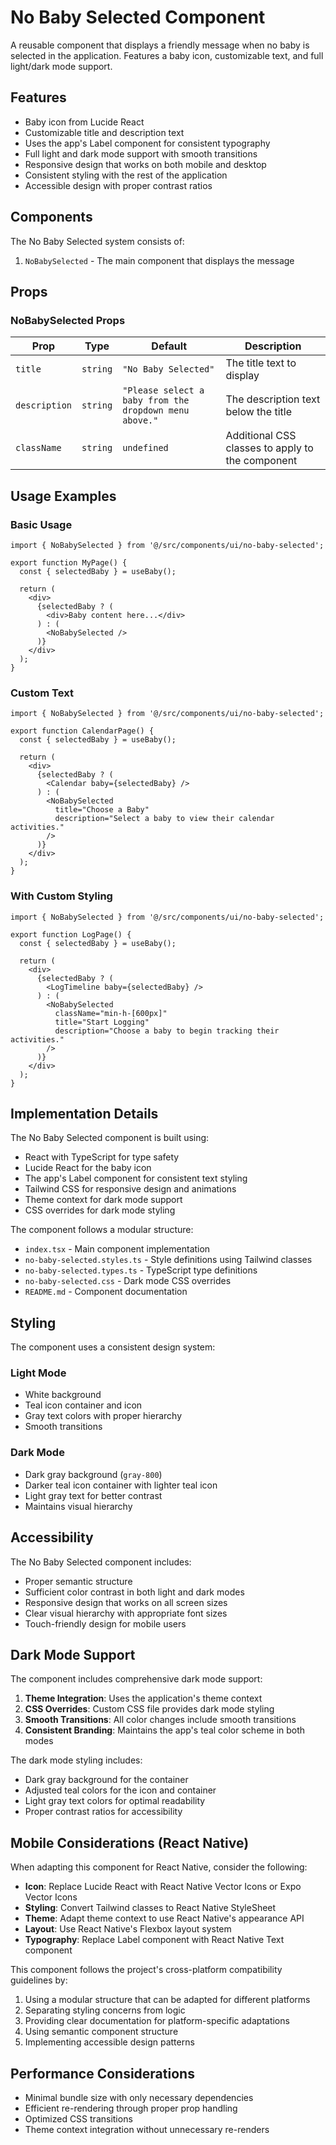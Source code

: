 # No Baby Selected Component

A reusable component that displays a friendly message when no baby is selected in the application. Features a baby icon, customizable text, and full light/dark mode support.

## Features

- Baby icon from Lucide React
- Customizable title and description text
- Uses the app's Label component for consistent typography
- Full light and dark mode support with smooth transitions
- Responsive design that works on both mobile and desktop
- Consistent styling with the rest of the application
- Accessible design with proper contrast ratios

## Components

The No Baby Selected system consists of:

1. `NoBabySelected` - The main component that displays the message

## Props

### NoBabySelected Props

| Prop | Type | Default | Description |
|------|------|---------|-------------|
| `title` | `string` | `"No Baby Selected"` | The title text to display |
| `description` | `string` | `"Please select a baby from the dropdown menu above."` | The description text below the title |
| `className` | `string` | `undefined` | Additional CSS classes to apply to the component |

## Usage Examples

### Basic Usage

```tsx
import { NoBabySelected } from '@/src/components/ui/no-baby-selected';

export function MyPage() {
  const { selectedBaby } = useBaby();
  
  return (
    <div>
      {selectedBaby ? (
        <div>Baby content here...</div>
      ) : (
        <NoBabySelected />
      )}
    </div>
  );
}
```

### Custom Text

```tsx
import { NoBabySelected } from '@/src/components/ui/no-baby-selected';

export function CalendarPage() {
  const { selectedBaby } = useBaby();
  
  return (
    <div>
      {selectedBaby ? (
        <Calendar baby={selectedBaby} />
      ) : (
        <NoBabySelected
          title="Choose a Baby"
          description="Select a baby to view their calendar activities."
        />
      )}
    </div>
  );
}
```

### With Custom Styling

```tsx
import { NoBabySelected } from '@/src/components/ui/no-baby-selected';

export function LogPage() {
  const { selectedBaby } = useBaby();
  
  return (
    <div>
      {selectedBaby ? (
        <LogTimeline baby={selectedBaby} />
      ) : (
        <NoBabySelected
          className="min-h-[600px]"
          title="Start Logging"
          description="Choose a baby to begin tracking their activities."
        />
      )}
    </div>
  );
}
```

## Implementation Details

The No Baby Selected component is built using:

- React with TypeScript for type safety
- Lucide React for the baby icon
- The app's Label component for consistent text styling
- Tailwind CSS for responsive design and animations
- Theme context for dark mode support
- CSS overrides for dark mode styling

The component follows a modular structure:
- `index.tsx` - Main component implementation
- `no-baby-selected.styles.ts` - Style definitions using Tailwind classes
- `no-baby-selected.types.ts` - TypeScript type definitions
- `no-baby-selected.css` - Dark mode CSS overrides
- `README.md` - Component documentation

## Styling

The component uses a consistent design system:

### Light Mode
- White background
- Teal icon container and icon
- Gray text colors with proper hierarchy
- Smooth transitions

### Dark Mode
- Dark gray background (`gray-800`)
- Darker teal icon container with lighter teal icon
- Light gray text for better contrast
- Maintains visual hierarchy

## Accessibility

The No Baby Selected component includes:
- Proper semantic structure
- Sufficient color contrast in both light and dark modes
- Responsive design that works on all screen sizes
- Clear visual hierarchy with appropriate font sizes
- Touch-friendly design for mobile users

## Dark Mode Support

The component includes comprehensive dark mode support:

1. **Theme Integration**: Uses the application's theme context
2. **CSS Overrides**: Custom CSS file provides dark mode styling
3. **Smooth Transitions**: All color changes include smooth transitions
4. **Consistent Branding**: Maintains the app's teal color scheme in both modes

The dark mode styling includes:
- Dark gray background for the container
- Adjusted teal colors for the icon and container
- Light gray text colors for optimal readability
- Proper contrast ratios for accessibility

## Mobile Considerations (React Native)

When adapting this component for React Native, consider the following:

- **Icon**: Replace Lucide React with React Native Vector Icons or Expo Vector Icons
- **Styling**: Convert Tailwind classes to React Native StyleSheet
- **Theme**: Adapt theme context to use React Native's appearance API
- **Layout**: Use React Native's Flexbox layout system
- **Typography**: Replace Label component with React Native Text component

This component follows the project's cross-platform compatibility guidelines by:
1. Using a modular structure that can be adapted for different platforms
2. Separating styling concerns from logic
3. Providing clear documentation for platform-specific adaptations
4. Using semantic component structure
5. Implementing accessible design patterns

## Performance Considerations

- Minimal bundle size with only necessary dependencies
- Efficient re-rendering through proper prop handling
- Optimized CSS transitions
- Theme context integration without unnecessary re-renders 